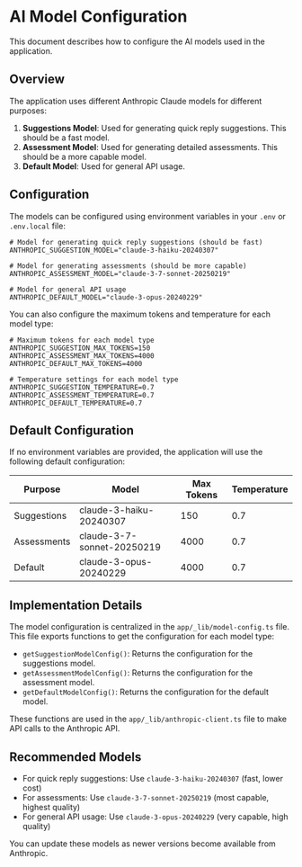 # AI Model Configuration

This document describes how to configure the AI models used in the application.

## Overview

The application uses different Anthropic Claude models for different purposes:

1. **Suggestions Model**: Used for generating quick reply suggestions. This should be a fast model.
2. **Assessment Model**: Used for generating detailed assessments. This should be a more capable model.
3. **Default Model**: Used for general API usage.

## Configuration

The models can be configured using environment variables in your `.env` or `.env.local` file:

```
# Model for generating quick reply suggestions (should be fast)
ANTHROPIC_SUGGESTION_MODEL="claude-3-haiku-20240307"

# Model for generating assessments (should be more capable)
ANTHROPIC_ASSESSMENT_MODEL="claude-3-7-sonnet-20250219"

# Model for general API usage
ANTHROPIC_DEFAULT_MODEL="claude-3-opus-20240229"
```

You can also configure the maximum tokens and temperature for each model type:

```
# Maximum tokens for each model type
ANTHROPIC_SUGGESTION_MAX_TOKENS=150
ANTHROPIC_ASSESSMENT_MAX_TOKENS=4000
ANTHROPIC_DEFAULT_MAX_TOKENS=4000

# Temperature settings for each model type
ANTHROPIC_SUGGESTION_TEMPERATURE=0.7
ANTHROPIC_ASSESSMENT_TEMPERATURE=0.7
ANTHROPIC_DEFAULT_TEMPERATURE=0.7
```

## Default Configuration

If no environment variables are provided, the application will use the following default configuration:

| Purpose | Model | Max Tokens | Temperature |
|---------|-------|------------|------------|
| Suggestions | claude-3-haiku-20240307 | 150 | 0.7 |
| Assessments | claude-3-7-sonnet-20250219 | 4000 | 0.7 |
| Default | claude-3-opus-20240229 | 4000 | 0.7 |

## Implementation Details

The model configuration is centralized in the `app/_lib/model-config.ts` file. This file exports functions to get the configuration for each model type:

- `getSuggestionModelConfig()`: Returns the configuration for the suggestions model.
- `getAssessmentModelConfig()`: Returns the configuration for the assessment model.
- `getDefaultModelConfig()`: Returns the configuration for the default model.

These functions are used in the `app/_lib/anthropic-client.ts` file to make API calls to the Anthropic API.

## Recommended Models

- For quick reply suggestions: Use `claude-3-haiku-20240307` (fast, lower cost)
- For assessments: Use `claude-3-7-sonnet-20250219` (most capable, highest quality)
- For general API usage: Use `claude-3-opus-20240229` (very capable, high quality)

You can update these models as newer versions become available from Anthropic. 